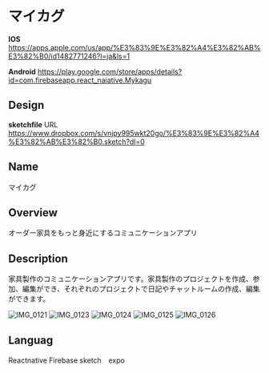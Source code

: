 # マイカグ

**IOS**
https://apps.apple.com/us/app/%E3%83%9E%E3%82%A4%E3%82%AB%E3%82%B0/id1482771246?l=ja&ls=1

**Android**
https://play.google.com/store/apps/details?id=com.firebaseapp.react_naiative.Mykagu

## Design
**sketchfile**
URL
https://www.dropbox.com/s/vnjpy995wkt20go/%E3%83%9E%E3%82%A4%E3%82%AB%E3%82%B0.sketch?dl=0

## Name
マイカグ

## Overview

オーダー家具をもっと身近にするコミュニケーションアプリ

## Description

家具製作のコミュニケーションアプリです。家具製作のプロジェクトを作成、参加、編集ができ、それぞれのプロジェクトで日記やチャットルームの作成、編集ができます。



![IMG_0121](https://user-images.githubusercontent.com/46349073/66713516-c97a3080-ede6-11e9-94df-3d8460d4720e.jpg)
![IMG_0123](https://user-images.githubusercontent.com/46349073/66713509-c8e19a00-ede6-11e9-901f-4dbf6f67f76b.jpg)
![IMG_0124](https://user-images.githubusercontent.com/46349073/66713511-c8e19a00-ede6-11e9-8010-7559df324859.jpg)
![IMG_0125](https://user-images.githubusercontent.com/46349073/66713512-c8e19a00-ede6-11e9-884e-754c2ea38a24.jpg)
![IMG_0126](https://user-images.githubusercontent.com/46349073/66713514-c97a3080-ede6-11e9-9759-69044b29ac15.jpg)

## Languag
Reactnative Firebase sketch　expo 　


